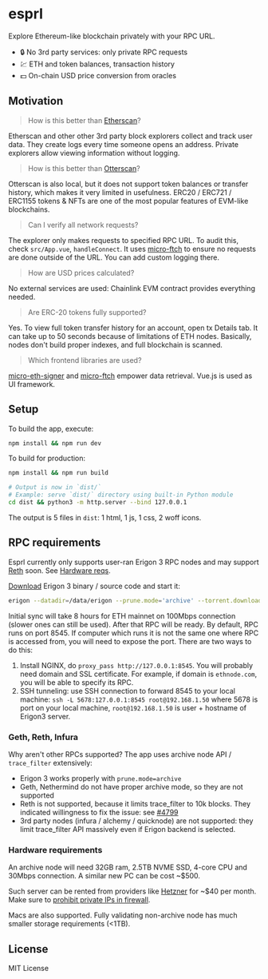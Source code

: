 # esprl

Explore Ethereum-like blockchain privately with your RPC URL.

- 🔒 No 3rd party services: only private RPC requests
- 💹 ETH and token balances, transaction history
- 💵 On-chain USD price conversion from oracles

## Motivation

> How is this better than [Etherscan](https://etherscan.io)?

Etherscan and other other 3rd party block explorers collect and track user data. They create logs every time someone opens an address. Private explorers allow viewing information without logging.

> How is this better than [Otterscan](https://github.com/otterscan/otterscan)?

Otterscan is also local, but it does not support token balances or transfer history, which makes it very limited in usefulness. ERC20 / ERC721 / ERC1155 tokens & NFTs are one of the most popular features of EVM-like blockchains.

> Can I verify all network requests?

The explorer only makes requests to specified RPC URL. To audit this, check `src/App.vue`,
`handleConnect`. It uses [micro-ftch](https://github.com/paulmillr/micro-ftch) to
ensure no requests are done outside of the URL. You can add custom logging there.

> How are USD prices calculated?

No external services are used: Chainlink EVM contract provides everything needed.

> Are ERC-20 tokens fully supported?

Yes. To view full token transfer history for an account, open tx Details tab.
It can take up to 50 seconds because of limitations of ETH nodes.
Basically, nodes don't build proper indexes, and full blockchain is scanned.

> Which frontend libraries are used?

[micro-eth-signer](https://github.com/paulmillr/micro-eth-signer) and
[micro-ftch](https://github.com/paulmillr/micro-ftch) empower data retrieval.
Vue.js is used as UI framework.

## Setup

To build the app, execute:

```sh
npm install && npm run dev
```

To build for production:

```sh
npm install && npm run build

# Output is now in `dist/`
# Example: serve `dist/` directory using built-in Python module
cd dist && python3 -m http.server --bind 127.0.0.1
```

The output is 5 files in `dist`: 1 html, 1 js, 1 css, 2 woff icons.

## RPC requirements

Esprl currently only supports user-ran Erigon 3 RPC nodes and may support [Reth](https://github.com/paradigmxyz/reth) soon. See [Hardware reqs](#hardware-requirements).

[Download](https://github.com/erigontech/erigon/releases) Erigon 3 binary / source code and start it:

```sh
erigon --datadir=/data/erigon --prune.mode='archive' --torrent.download.rate="100mb" --http --http.api=eth,erigon,web3,net,debug,trace,txpool,ots --ws --http.corsdomain='*'
```

Initial sync will take 8 hours for ETH mainnet on 100Mbps connection (slower ones can still be used). After that RPC will be ready.
By default, RPC runs on port 8545. If computer which runs it is not the same one
where RPC is accessed from, you will need to expose the port. There are two ways to do this:

1. Install NGINX, do `proxy_pass http://127.0.0.1:8545`. You will probably need domain and SSL certificate. For example, if domain is `ethnode.com`, you will be able to specify its RPC.
2. SSH tunneling: use SSH connection to forward 8545 to your local machine:
   `ssh -L 5678:127.0.0.1:8545 root@192.168.1.50` where 5678 is port on your local machine,
   `root@192.168.1.50` is user + hostname of Erigon3 server.

### Geth, Reth, Infura

Why aren't other RPCs supported? The app uses archive node API / `trace_filter` extensively:

- Erigon 3 works properly with `prune.mode=archive`
- Geth, Nethermind do not have proper archive mode, so they are not supported
- Reth is not supported, because it limits trace_filter to 10k blocks. They indicated
  willingness to fix the issue: see [#4799](https://github.com/paradigmxyz/reth/issues/4799)
- 3rd party nodes (infura / alchemy / quicknode) are not supported: they limit
  trace_filter API massively even if Erigon backend is selected.

### Hardware requirements

An archive node will need 32GB ram, 2.5TB NVME SSD, 4-core CPU and 30Mbps connection.
A similar new PC can be cost ~$500.

Such server can be rented from providers like [Hetzner](https://www.hetzner.com) for ~$40 per month.
Make sure to [prohibit private IPs in firewall](https://ethereum.stackexchange.com/questions/6386/how-to-prevent-being-blacklisted-for-running-an-ethereum-client/13068).

Macs are also supported.
Fully validating non-archive node has much smaller storage requirements (<1TB).

## License

MIT License
